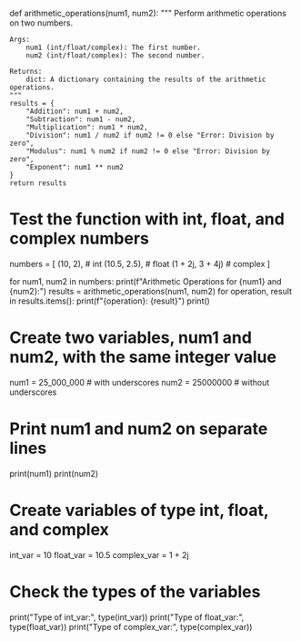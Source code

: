 def arithmetic_operations(num1, num2):
    """
    Perform arithmetic operations on two numbers.

    Args:
        num1 (int/float/complex): The first number.
        num2 (int/float/complex): The second number.

    Returns:
        dict: A dictionary containing the results of the arithmetic operations.
    """
    results = {
        "Addition": num1 + num2,
        "Subtraction": num1 - num2,
        "Multiplication": num1 * num2,
        "Division": num1 / num2 if num2 != 0 else "Error: Division by zero",
        "Modulus": num1 % num2 if num2 != 0 else "Error: Division by zero",
        "Exponent": num1 ** num2
    }
    return results

# Test the function with int, float, and complex numbers
numbers = [
    (10, 2),  # int
    (10.5, 2.5),  # float
    (1 + 2j, 3 + 4j)  # complex
]

for num1, num2 in numbers:
    print(f"Arithmetic Operations for {num1} and {num2}:")
    results = arithmetic_operations(num1, num2)
    for operation, result in results.items():
        print(f"{operation}: {result}")
    print()

# Create two variables, num1 and num2, with the same integer value
num1 = 25_000_000  # with underscores
num2 = 25000000  # without underscores

# Print num1 and num2 on separate lines
print(num1)
print(num2)



# Create variables of type int, float, and complex
int_var = 10
float_var = 10.5
complex_var = 1 + 2j

# Check the types of the variables
print("Type of int_var:", type(int_var))
print("Type of float_var:", type(float_var))
print("Type of complex_var:", type(complex_var))